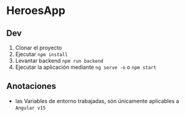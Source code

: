 # HeroesApp

## Dev

1. Clonar el proyecto
2. Ejecutar ```npm install```
3. Levantar backend ```npm run backend```
4. Ejecutar la aplicación mediante ```ng serve -o``` o ```npm start```

## Anotaciones

- las Variables de entorno trabajadas, són únicamente aplicables a ```Angular v15```
